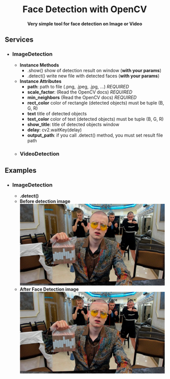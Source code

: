 <center><h1>Face Detection with OpenCV</h1></center>
<center><h4>Very simple tool for face detection on Image or Video</h4></center>
<h2>Services</h2>
<ul> 
<li>
<h3><b>ImageDetection</b></h3>
<ul>
<li>
<b>Instance Methods</b>
<ul>
<li>
    .show() show of detection result on window (<b>with your params</b>)
</li>
<li>
    .detect() write new file with detected faces (<b>with your params</b>)
</li>
</ul>
</li>
<li>
<b>Instance Attributes</b>
<ul> 
<li> 
<b>path</b>: path to file (.png, .jpeg, .jpg, ...) <i>REQUIRED</i>
</li>
<li>
<b>scale_factor</b>: (Read the OpenCV docs) <i>REQUIRED</i>
</li>
<li>
<b>min_neighbors</b> (Read the OpenCV docs) <i>REQUIRED</i>
</li>
<li>
<b>rect_color</b> color of rectangle (detected objects) must be tuple (B, G, R)
</li>
<li>
<b>text</b> title of detected objects
</li>
<li>
<b>text_color</b> color of text (detected objects) must be tuple (B, G, R)
</li>
<li>
<b>show_title</b>: title of detected objects window
</li>
<li>
<b>delay</b>: cv2.waitKey(delay)
</li>
<li>
<b>output_path</b>: if you call .detect() method, you must set result file path
</li>
</ul>
</li>
<li>
<h3><b>VideoDetection</b></h3>
<ul>

</ul>
</li>
</ul>
</li>
</ul>

<h2>Examples</h2>
<ul>
<li>
<h3><b>ImageDetection</b></h3>
<ul>
<li><b>.detect()</b></li>
<li><b>Before detection image</b></li>
<img src="static/images/img.png" alt=""/>
<li><b>After Face Detection image</b></li>
<img src="static/examples/detected_faces.png" alt="">
</ul>
</li>
</ul>